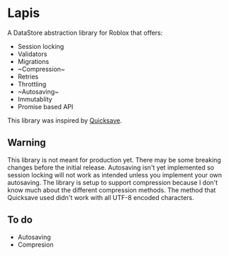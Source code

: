 # Lapis
A DataStore abstraction library for Roblox that offers:
- Session locking
- Validators
- Migrations
- ~Compression~
- Retries
- Throttling
- ~Autosaving~
- Immutablity
- Promise based API

This library was inspired by [Quicksave](https://github.com/evaera/Quicksave).

## Warning
This library is not meant for production yet. There may be some breaking changes before the initial release.
Autosaving isn't yet implemented so session locking will not work as intended unless you implement your own autosaving.
The library is setup to support compression because I don't know much about the different compression methods. The method that Quicksave used didn't work with all UTF-8 encoded characters.

## To do
- Autosaving
- Compresion
